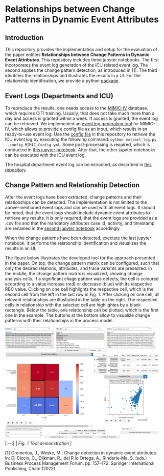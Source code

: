# Relationships between Change Patterns in Dynamic Event Attributes

## Introduction
This repository provides the implementation and setup for the evaluation of the paper entitles <b>Relationships between Change Patterns in Dynamic Event Attributes</b>. This repository includes three jupyter notebooks. The first incorporates the event log generation of the ICU related event log. The second applies the change pattern detection, as introduced in [1]. The third identifies the relationships and illustrates the results in a UI. For the relationship identification, we provide a python [package](https://github.com/bptlab/relationships-between-change-patterns/tree/main/package).

## Event Logs (Departments and ICU) 

To reproduce the results, one needs access to the [MIMIC-IV](https://mimic.mit.edu/iv/) database, which requires CITI training. Usually, that does not take much more than a day and access is granted within a week. If access is granted, the event log can be retrieved. We implemented an [event log generation tool](https://github.com/bptlab/mimic-log-extraction/tree/main) for MIMIC-IV, which allows to provide a config file as an input, which results in an ready-to-use event log. Use the [config file](https://github.com/bptlab/relationships-between-change-patterns/blob/main/MIMIC_LOG_CONFIG.yml) in this repository to retrieve the ICU event log by executing the following command: ```python extract_log.py --config MIMIC_Config.yml```. Some post-processing is required, which is conducted in [this jupyter notebook](https://github.com/bptlab/relationships-between-change-patterns/blob/main/1_ICU_Log_Preparation.ipynb). After that, the other jupyter notebooks can be executed with the ICU event log.

The hospital department event log can be extracted, as described in [this repository](https://github.com/jcremerius/Change-Detection-in-Dynamic-Event-Attributes).



## Change Pattern and Relationship Detection

After the event logs have been extracted, change patterns and their relationships can be detected. The implementation is not limited to the above-mentioned event logs and can be used with all event logs. It should be noted, that the event logs should include dynamic event attributes to retrieve any results. It is only required, that the event logs are provided as a .csv file and that the mandatory attributes case id, activity, and timestamp are renamed in the [second jupyter notebook](https://github.com/bptlab/relationships-between-change-patterns/blob/main/2_Applying_Change_Detection.ipynb) accordingly. 

When the change patterns have been detected, exectute the [last](https://github.com/bptlab/relationships-between-change-patterns/blob/main/3_UI.ipynb) jupyter notebook. It performs the relationship identification and visualizes the results in an UI.

The figure below illustrates the developed tool for the approach presented in the paper. On top, the change pattern matrix can be configured, such that only the desired relations, attributes, and trace variants are presented. In the middle, the change pattern matrix is visualized, showing change analysis cells. If a significant chage pattenr was detects, the cell is coloured according to a value increase (red) or decrease (blue) with its respective RBC value. Clicking on one cell highlights the respective cell, which is the second cell from the left in the last row in Fig. 1. After clicking on one cell, all relevant relationships are illustrated in the table on the right. The respective cells in relationship with the selected cell are highlightes by a black rectangle. Below the table, one relationship can be plotted, which is the first one in the example. The buttons at the bottom allow to visualize change patterns with their relationships in the process model.

![alt text](https://github.com/bptlab/relationships-between-change-patterns/blob/main/Tool.PNG)
|:--:| 
| *Fig. 1 Tool demonstration* |


[1] Cremerius, J., Weske, M.: Change detection in dynamic event attributes. In: Di Ciccio, C., Dijkman, R., del R ́ıo Ortega, A., Rinderle-Ma, S. (eds.) Business Process Management Forum. pp. 157–172. Springer International Publishing, Cham (2022)
